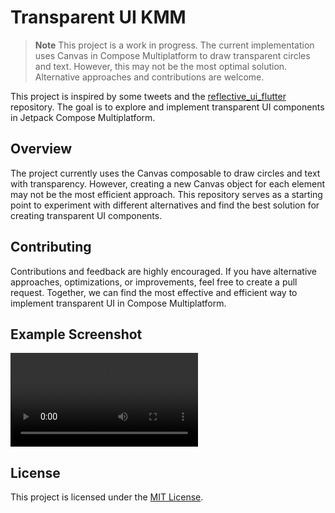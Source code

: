 # Transparent UI KMM

> **Note**
> This project is a work in progress. The current implementation uses Canvas in Compose Multiplatform to draw transparent circles and text. However, this may not be the most optimal solution. Alternative approaches and contributions are welcome.

This project is inspired by some tweets and the [reflective_ui_flutter](https://github.com/sbis04/reflective_ui_flutter) repository. The goal is to explore and implement transparent UI components in Jetpack Compose Multiplatform.

## Overview

The project currently uses the Canvas composable to draw circles and text with transparency. However, creating a new Canvas object for each element may not be the most efficient approach. This repository serves as a starting point to experiment with different alternatives and find the best solution for creating transparent UI components.

## Contributing

Contributions and feedback are highly encouraged. If you have alternative approaches, optimizations, or improvements, feel free to create a pull request. Together, we can find the most effective and efficient way to implement transparent UI in Compose Multiplatform.

## Example Screenshot

![Demo](readme_images/demo.mp4)

## License

This project is licensed under the [MIT License](LICENSE).
